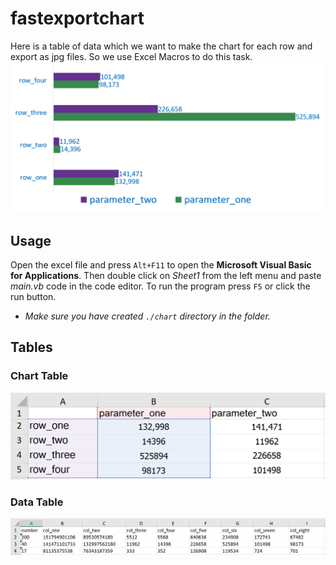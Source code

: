 # fastexportchart
Here is a table of data which we want to make the chart for each row and export as jpg files. So we use Excel Macros to do this task.
![Chart](https://github.com/daniyaleight/fastexportchart/blob/master/chart.png?raw=true "Chart")
## Usage
Open the excel file and press `Alt+F11` to open the **Microsoft Visual Basic for Applications**. Then double click on *Sheet1* from the left menu and paste *main.vb* code in the code editor. To run the program press `F5` or click the run button.
* *Make sure you have created `./chart` directory in the folder.*
## Tables
### Chart Table
![Chart table](https://github.com/daniyaleight/fastexportchart/blob/master/chart_table.png?raw=true "Chart table")

### Data Table
![Data Table](https://github.com/daniyaleight/fastexportchart/blob/master/data_table.png?raw=true "Data Table")
